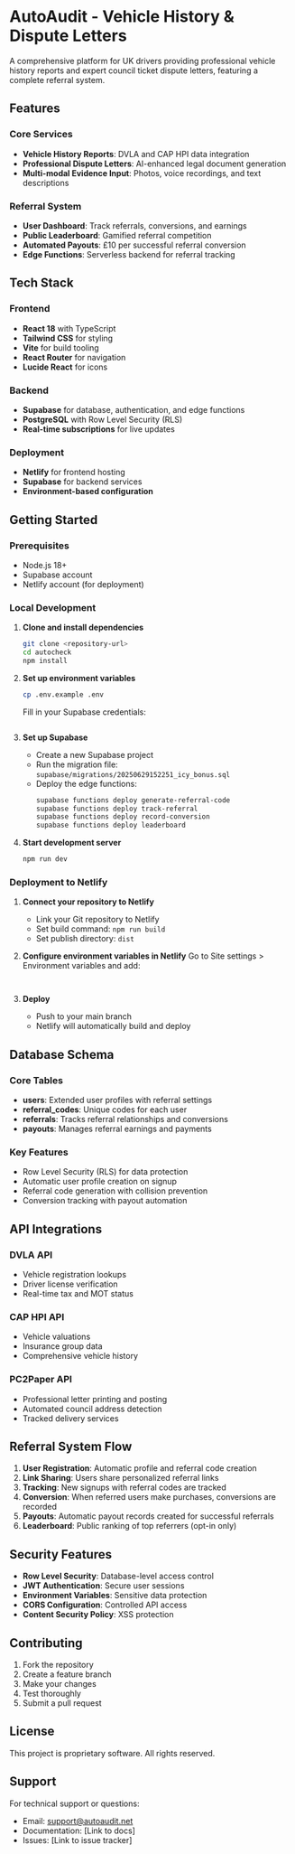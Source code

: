 # AutoAudit - Vehicle History & Dispute Letters

A comprehensive platform for UK drivers providing professional vehicle history reports and expert council ticket dispute letters, featuring a complete referral system.

## Features

### Core Services
- **Vehicle History Reports**: DVLA and CAP HPI data integration
- **Professional Dispute Letters**: AI-enhanced legal document generation
- **Multi-modal Evidence Input**: Photos, voice recordings, and text descriptions

### Referral System
- **User Dashboard**: Track referrals, conversions, and earnings
- **Public Leaderboard**: Gamified referral competition
- **Automated Payouts**: £10 per successful referral conversion
- **Edge Functions**: Serverless backend for referral tracking

## Tech Stack

### Frontend
- **React 18** with TypeScript
- **Tailwind CSS** for styling
- **Vite** for build tooling
- **React Router** for navigation
- **Lucide React** for icons

### Backend
- **Supabase** for database, authentication, and edge functions
- **PostgreSQL** with Row Level Security (RLS)
- **Real-time subscriptions** for live updates

### Deployment
- **Netlify** for frontend hosting
- **Supabase** for backend services
- **Environment-based configuration**

## Getting Started

### Prerequisites
- Node.js 18+
- Supabase account
- Netlify account (for deployment)

### Local Development

1. **Clone and install dependencies**
   ```bash
   git clone <repository-url>
   cd autocheck
   npm install
   ```

2. **Set up environment variables**
   ```bash
   cp .env.example .env
   ```
   
   Fill in your Supabase credentials:
   ```env
   
   ```

3. **Set up Supabase**
   - Create a new Supabase project
   - Run the migration file: `supabase/migrations/20250629152251_icy_bonus.sql`
   - Deploy the edge functions:
     ```bash
     supabase functions deploy generate-referral-code
     supabase functions deploy track-referral
     supabase functions deploy record-conversion
     supabase functions deploy leaderboard
     ```

4. **Start development server**
   ```bash
   npm run dev
   ```

### Deployment to Netlify

1. **Connect your repository to Netlify**
   - Link your Git repository to Netlify
   - Set build command: `npm run build`
   - Set publish directory: `dist`

2. **Configure environment variables in Netlify**
   Go to Site settings > Environment variables and add:
   ```
  
   ```

3. **Deploy**
   - Push to your main branch
   - Netlify will automatically build and deploy

## Database Schema

### Core Tables
- **users**: Extended user profiles with referral settings
- **referral_codes**: Unique codes for each user
- **referrals**: Tracks referral relationships and conversions
- **payouts**: Manages referral earnings and payments

### Key Features
- Row Level Security (RLS) for data protection
- Automatic user profile creation on signup
- Referral code generation with collision prevention
- Conversion tracking with payout automation

## API Integrations

### DVLA API
- Vehicle registration lookups
- Driver license verification
- Real-time tax and MOT status

### CAP HPI API
- Vehicle valuations
- Insurance group data
- Comprehensive vehicle history

### PC2Paper API
- Professional letter printing and posting
- Automated council address detection
- Tracked delivery services

## Referral System Flow

1. **User Registration**: Automatic profile and referral code creation
2. **Link Sharing**: Users share personalized referral links
3. **Tracking**: New signups with referral codes are tracked
4. **Conversion**: When referred users make purchases, conversions are recorded
5. **Payouts**: Automatic payout records created for successful referrals
6. **Leaderboard**: Public ranking of top referrers (opt-in only)

## Security Features

- **Row Level Security**: Database-level access control
- **JWT Authentication**: Secure user sessions
- **Environment Variables**: Sensitive data protection
- **CORS Configuration**: Controlled API access
- **Content Security Policy**: XSS protection

## Contributing

1. Fork the repository
2. Create a feature branch
3. Make your changes
4. Test thoroughly
5. Submit a pull request

## License

This project is proprietary software. All rights reserved.

## Support

For technical support or questions:
- Email: support@autoaudit.net
- Documentation: [Link to docs]
- Issues: [Link to issue tracker]